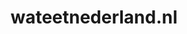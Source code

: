 ---
layout: post
title:  "wateetnederland.nl"
internal_url:  "/data/wateetnederland.nl.html"
categories: dutchgov
---